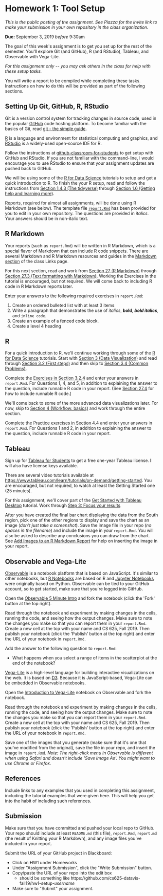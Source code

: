 # Homework 1: Tool Setup

*This is the public posting of the assignment. See Piazza for the invite link to make your submission in your own repository in the class organization.*

**Due:** September 3, 2019 *before* 9:30am

The goal of this week's assignment is to get you set up for the rest of the semester.  You'll explore Git (and GitHub), R (and RStudio), Tableau, and Observable with Vega-Lite.

*For this assignment only -- you may ask others in the class for help with these setup tasks.*

You will write a report to be compiled while completing these tasks.  Instructions on how to do this will be provided as part of the following sections.

## Setting Up Git, GitHub, R, RStudio

Git is a version control system for tracking changes in source code, used in the popular [GitHub](https://github.com) code hosting platform.  To become familiar with the basics of Git, read [git - the simple guide](https://rogerdudler.github.io/git-guide/).

[R](https://www.r-project.org) is a language and environment for statistical computing and graphics, and [RStudio](https://www.rstudio.com) is a widely-used open-source IDE for R.

Follow the instructions at [github-classroom-for-students](https://github.com/cs625-datavis-master/github-classroom-for-students/blob/master/README.md) to get setup with GitHub and RStudio. If you are not familiar with the command-line, I would encourage you to use RStudio to ensure that your assignment updates are pushed back to GitHub. 

We will be using some of the [R for Data Science](https://r4ds.had.co.nz) tutorials to setup and get a quick introduction to R. To finish the your R setup, read and follow the instructions from [Section 1.4.3 (The tidyverse)](https://r4ds.had.co.nz/introduction.html#the-tidyverse) through [Section 1.6 (Getting help and learning more)](https://r4ds.had.co.nz/introduction.html#getting-help-and-learning-more). 

Reports, required for almost all assignments, will be done using R Markdown (see below). The template file [`report.Rmd`](report.Rmd) has been provided for you to edit in your own repository. The questions are provided in *italics*. Your answers should be in non-italic text.

## R Markdown

Your reports (such as `report.Rmd`) will be written in R Markdown, which is a special flavor of Markdown that can include R code snippets.  There are several Markdown and R Markdown resources and guides in the [Markdown section](https://www.cs.odu.edu/~mweigle/CS625-F19/Links#markdown) of the class Links page.

For this next section, read and work from [Section 27 (R Markdown)](https://r4ds.had.co.nz/r-markdown.html) through [Section 27.3 (Text formatting with Markdown)](https://r4ds.had.co.nz/r-markdown.html#text-formatting-with-markdown).  Working the Exercises in the tutorial is encouraged, but not required.  We will come back to including R code in R Markdown reports later.

Enter your answers to the following required exercises in `report.Rmd`:

1. Create an ordered bulleted list with at least 3 items
1. Write a paragraph that demonstrates the use of *italics*, **bold**, ***bold italics***, and `inline code`.
1. Create an example of a fenced code block.
1. Create a level 4 heading

## R

For a quick introduction to R, we'll continue working through some of the [R for Data Science](https://r4ds.had.co.nz) tutorials.  Start with [Section 3 (Data Visualization)](https://r4ds.had.co.nz/data-visualisation.html) and read through [Section 3.2 (First steps)](https://r4ds.had.co.nz/data-visualisation.html#first-steps) and then skip to [Section 3.4 (Common Problems)](https://r4ds.had.co.nz/data-visualisation.html#common-problems). 

Complete the [Exercises in Section 3.2.4](https://r4ds.had.co.nz/data-visualisation.html#exercises) and enter your answers in `report.Rmd`.  For Questions 1, 4, and 5, in addition to explaining the answer to the question, include runnable R code in your report. (See [Section 27.4](https://r4ds.had.co.nz/r-markdown.html#code-chunks) for how to include runnable R code.)

We'll come back to some of the more advanced data visualizations later.  For now, skip to [Section 4 (Workflow: basics)](https://r4ds.had.co.nz/workflow-basics.html) and work through the entire section. 

Complete the [Practice exercises in Section 4.4](https://r4ds.had.co.nz/workflow-basics.html#practice) and enter your answers in `report.Rmd`. For Questions 1 and 2, in addition to explaining the answer to the question, include runnable R code in your report.

## Tableau

Sign up for [Tableau for Students](https://www.tableau.com/academic/students) to get a free one-year Tableau license.  I will also have license keys available.

There are several video tutorials available at https://www.tableau.com/learn/tutorials/on-demand/getting-started. You are encouraged, but not required, to watch at least the Getting Started one (25 minutes).

For this assignment, we'll cover part of the [Get Started with Tableau Desktop](https://help.tableau.com/current/guides/get-started-tutorial/en-us/get-started-tutorial-home.htm) tutorial.  Work through [Step 3: Focus your results](https://help.tableau.com/current/guides/get-started-tutorial/en-us/get-started-tutorial-focus.htm).  

After you have created the final bar chart displaying the data from the South region, pick one of the other regions to display and save the chart as an image (*don't just take a screenshot*).  Save the image file in your repo (*no spaces in the filename*) and include the image in your `report.Rmd`.  You will also be asked to describe any conclusions you can draw from the chart.  See [Add Images to an R Markdown Report](https://www.earthdatascience.org/courses/earth-analytics/document-your-science/add-images-to-rmarkdown-report/) for help on inserting the image in your report.

## Observable and Vega-Lite

[Observable](https://observablehq.com) is a notebook platform that is based on JavaScript. It's similar to other notebooks, but [R Notebooks](https://bookdown.org/yihui/rmarkdown/notebook.html) are based on R and [Jupyter Notebooks](https://jupyter.org) were originally based on Python. Observable can be tied to your GitHub account, so to get started, make sure that you're logged into GitHub.

Open the [Observable 5 Minute Intro](https://observablehq.com/@observablehq/five-minute-introduction?collection=@observablehq/introduction) and fork the notebook (click the 'Fork' button at the top right).  

Read through the notebook and experiment by making changes in the cells, running the code, and seeing how the output changes. Make sure to note the changes you make so that you can report them in your `report.Rmd`. Create a new cell at the top with your name and CS 625, Fall 2019.  Then publish your notebook (click the 'Publish' button at the top right) and enter the URL of your notebook in `report.Rmd`. 

Add the answer to the following question to `report.Rmd`:

* What happens when you select a range of items in the scatterplot at the end of the notebook?

[Vega-Lite](http://vega.github.io/vega-lite/) is a high-level language for building interactive visualizations on the web. It is based on [D3](https://d3js.org).  Because it is JavaScript-based, Vega-Lite can be embedded in Observable notebooks.

Open the [Introduction to Vega-Lite](https://observablehq.com/@uwdata/introduction-to-vega-lite) notebook on Observable and fork the notebook.

Read through the notebook and experiment by making changes in the cells, running the code, and seeing how the output changes. Make sure to note the changes you make so that you can report them in your `report.Rmd`.  Create a new cell at the top with your name and CS 625, Fall 2019.  Then publish your notebook (click the 'Publish' button at the top right) and enter the URL of your notebook in `report.Rmd`. 

Save one of the images that you generate (make sure that it's one that you've modified from the original), save the file in your repo, and insert the image in `report.Rmd`. *Note: The right-click menu in Observable is different when using Safari and doesn't include 'Save Image As'. You might want to use Chrome or Firefox.*

## References
Include links to any examples that you used in completing this assignment, including the tutorial examples that were given here. This will help you get into the habit of including such references.

## Submission

Make sure that you have committed and pushed your local repo to GitHub.  Your repo should include at least `README.md` (this file), `report.Rmd`, `report.md` (the result of Knitting your R Markdown), and any image files you've included in your report.

Submit the URL of your GitHub project in Blackboard:

* Click on HW1 under Homeworks
* Under "Assignment Submission", click the "Write Submission" button.
* Copy/paste the URL of your repo into the edit box
  * should be something like https<nolink>://github.com/cs625-datavis-fall19/hw1-setup-*username*
* Make sure to "Submit" your assignment.
